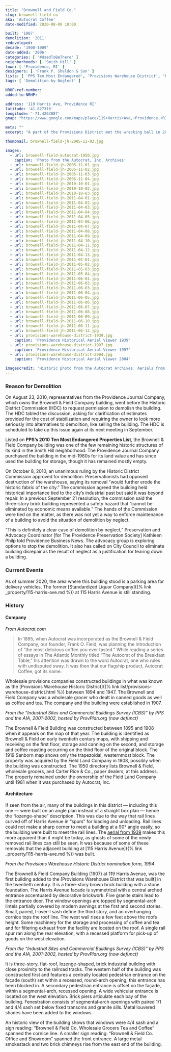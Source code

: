 ```yaml
---
title: "Brownell and Field Co."
slug: brownell-field-co
aka: 'Autocrat Coffee'
date-modified: 2020-08-09 18:00

built: '1907'
demolition: '2011'
redeveloped: 
decade: '1900-1909'
date-added: '2006'
categories: [ '#UsedToBeThere' ]
neighborhoods: [ 'Smith Hill' ]
town: [ 'Providence, RI' ]
designers: [ 'Frank P. Sheldon & Son' ]
lists: [ 'PPS Ten Most Endangered', 'Provisions Warehouse District', 'Providence Industrial Sites 1981' ]
tags: [ 'Demolition by Neglect' ]

NRHP-ref-number:
added-to-NRHP:

address: '119 Harris Ave, Providence RI'
latitude: '41.827316'
longitude: '-71.4263087'
gmap: "https://www.google.com/maps/place/119+Harris+Ave,+Providence,+RI+02903/@41.827316,-71.4263087,17z/data=!3m1!4b1!4m5!3m4!1s0x89e445094c9bcb49:0xa72d2242f8cb2070!8m2!3d41.827316!4d-71.42412"

meta: ""
excerpt: "A part of the Provisions District met the wrecking ball in 2011. Owner of this and nearby buildings, The Providence Journal Company, used deferred maintenance as an excuse."

thumbnail: brownell-field-jh-2005-11-03.jpg

images:
  - url: brownell-field-autocrat-1950.jpg
    caption: 'Photo from the Autocrat, Inc. Archives'
  - url: brownell-field-jh-2005-11-01.jpg
  - url: brownell-field-jh-2005-11-02.jpg
  - url: brownell-field-jh-2005-11-03.jpg
  - url: brownell-field-jh-2005-11-04.jpg
  - url: brownell-field-jh-2010-10-01.jpg
  - url: brownell-field-jh-2010-10-02.jpg
  - url: brownell-field-jh-2010-10-03.jpg
  - url: brownell-field-jh-2011-04-01.jpg
  - url: brownell-field-jh-2011-04-02.jpg
  - url: brownell-field-jh-2011-04-03.jpg
  - url: brownell-field-jh-2011-04-04.jpg
  - url: brownell-field-jh-2011-04-05.jpg
  - url: brownell-field-jh-2011-04-06.jpg
  - url: brownell-field-jh-2011-04-07.jpg
  - url: brownell-field-jh-2011-04-08.jpg
  - url: brownell-field-jh-2011-04-09.jpg
  - url: brownell-field-jh-2011-04-10.jpg
  - url: brownell-field-jh-2011-04-11.jpg
  - url: brownell-field-jh-2011-04-12.jpg
  - url: brownell-field-jh-2011-04-13.jpg
  - url: brownell-field-jh-2011-05-01.jpg
  - url: brownell-field-jh-2011-05-02.jpg
  - url: brownell-field-jh-2011-05-03.jpg
  - url: brownell-field-jh-2011-05-04.jpg
  - url: brownell-field-jh-2011-06-01.jpg
  - url: brownell-field-jh-2011-06-02.jpg
  - url: brownell-field-jh-2011-06-03.jpg
  - url: brownell-field-jh-2011-06-04.jpg
  - url: brownell-field-jh-2011-06-05.jpg
  - url: brownell-field-jh-2011-06-06.jpg
  - url: brownell-field-jh-2011-06-07.jpg
  - url: brownell-field-jh-2011-06-08.jpg
  - url: brownell-field-jh-2011-06-09.jpg
  - url: brownell-field-jh-2011-06-10.jpg
  - url: brownell-field-jh-2011-06-11.jpg
  - url: brownell-field-jh-2011-06-12.jpg
  - url: provisions-warehouse-district-1939.jpg
    caption: 'Providence Historical Aerial Viewer 1939'
  - url: provisions-warehouse-district-1997.jpg
    caption: 'Providence Historical Aerial Viewer 1997'
  - url: provisions-warehouse-district-2004.jpg
    caption: 'Providence Historical Aerial Viewer 2004'

imagescredit: 'Historic photo from the Autocrat Archives. Aerials from the Providence Historical Aerial Viewer'
---
```


### Reason for Demolition

On August 23, 2010, representatives from the Providence Journal Company, which owns the Brownell & Field Company building, went before the Historic District Commission (HDC) to request permission to demolish the building. The HDC tabled the discussion, asking for clarification of estimates provided for the cost of stabilization and requiring the owner to look more seriously into alternatives to demolition, like selling the building. The HDC is scheduled to take up this issue again at its next meeting in September.

Listed on **PPS’s 2010 Ten Most Endangered Properties List**, the Brownell & Field Company building was one of the few remaining historic structures of its kind in the Smith Hill neighborhood. The Providence Journal Company purchased the building in the mid-1980s for its land value and has since used the building for storage, though it has remained mostly empty.

On October 8, 2010, an unanimous ruling by the Historic District Commission approved for demolition. Preservationists had opposed destruction of the warehouse, saying its removal “would further erode the historic fabric of the city.” The commission agreed the building held historical importance tied to the city’s industrial past but said it was beyond repair. In a previous September 21 resolution, the commission said the three-story brick building represented a safety hazard that “cannot be eliminated by economic means available.” The hands of the Commission were tied on the matter, as there was not yet a way to enforce maintenance of a building to avoid the situation of demolition by neglect. 

“This is definitely a clear case of demolition by neglect,” Preservation and Advocacy Coordinator [for The Providence Preservation Society] Kathleen Philp told Providence Business News. The advocacy group is exploring options to stop the demolition. It also has called on City Council to eliminate building disrepair as the result of neglect as a justification for tearing down a building.


### Current Events

As of summer 2020, the area where this building stood is a parking area for delivery vehicles. The former [Standardized Liquor Company]({% link _property/115-harris-ave.md %}) at 115 Harris Avenue is still standing.  


### History

#### Company

_From Autocrat.com_

> In 1895, when Autocrat was incorporated as the Brownell & Field Company, our founder, Frank O. Field, was planning the introduction of “the most delicious coffee you ever tasted.” While reading a series of essays in The Atlantic Monthly titled “The Autocrat of the Breakfast Table,” his attention was drawn to the word Autocrat, one who rules with undisputed sway. It was then that our flagship product, Autocrat Coffee, got its name.

Wholesale provisions companies constructed buildings in what was known as the [Provisions Warehouse Historic District]({% link list/provisions-warehouse-district.html %}) between 1894 and 1947. The Brownell and Field Company was a wholesale grocer who dealt in canned goods as well as coffee and tea. The company and the building were established in 1907. 

_From the “Industrial Sites and Commercial Buildings Survey (ICBS)” by PPS and the AIA, 2001-2002, hosted by ProvPlan.org (now defunct)_

The Brownell & Field Building was constructed between 1895 and 1908 when it appears on the map of that year. The building is identified as Brownell & Field on early twentieth century maps, with shipping and receiving on the first floor, storage and canning on the second, and storage and coffee roasting occurring on the third floor of the original block. The 1919 Sanborn map shows only the trapezoidal, westernmost block. The property was acquired by the Field Land Company in 1908, possibly when the building was constructed. The 1950 directory lists Brownell & Field, wholesale grocers, and Carter Rice & Co., paper dealers, at this address. The property remained under the ownership of the Field Land Company until 1981 when it was purchased by Autocrat, Inc.


#### Architecture

If seen from the air, many of the buildings in this district — including this one — were built on an angle plan instead of a straight box plan — hence the “lozenge-shape” description. This was due to the way that rail lines curved off of Harris Avenue in “spurs” for loading and unloading. Rail lines could not make a sharp corner to meet a building at a 90° angle easily, so the building were built to meet the rail lines. The [aerial from 1939](#photo-38) makes this more apparent than it might be today, as ghosts of some of the newly removed rail lines can still be seen. It was because of some of these removals that the adjacent building at [115 Harris Avenue]({% link _property/115-harris-ave.md %}) was built. 

_From the Provisions Warehouse Historic District nomination form, 1994_

The Brownell & Field Company Building (1907) at 119 Harris Avenue, was the first building added to the [Provisions Warehouse District that was built] in the twentieth century. It is a three-story brown brick building with a stone foundation. The Harris Avenue facade is symmetrical with a central arched entrance accentuated by decorative brickwork. Five granite stairs lead to the entrance door. The window openings are topped by segmental-arch lintels partially covered by modern awnings at the first and second stories. Small, paired, I-over-I sash define the third story, and an overhanging cornice tops the roof line. The west wall rises a few feet above the roofs height. Some machinery for the storage and processing of coffee and tea and for filtering exhaust from the facility are located on the roof. A single rail spur ran along the rear elevation, with a recessed platform for pick-up of goods on the west elevation. 

_From the “Industrial Sites and Commercial Buildings Survey (ICBS)” by PPS and the AIA, 2001-2002, hosted by ProvPlan.org (now defunct)_

It is three-story, flat-roof, lozenge-shaped, brick industrial building with close proximity to the railroad tracks. The western half of the building was constructed first and features a centrally located pedestrian entrance on the façade (south) set within a recessed, round-arch opening; this entrance has been blocked in. A secondary pedestrian entrance is offset on the façade, within a segmental-arch, recessed opening. A wide vehicular entrance is located on the west elevation. Brick piers articulate each bay of the building. Fenestration consists of segmental-arch openings with paired 1/1 and 4/4 sash set below fixed transoms and granite sills. Metal louvered shades have been added to the windows. 

An historic view of the building shows that windows were 4/4 sash and a sign reading: “Brownell & Field Co. Wholesale Grocers Tea and Coffee” spanned the cornice line. A smaller sign reading: “Brownell & Field Co. Office and Showroom” spanned the front entrance. A large metal smokestack and two brick chimneys rise from the east end of the building.
